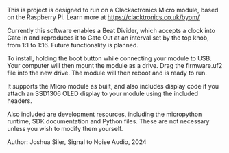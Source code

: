 This is project is designed to run on a Clackactronics Micro module, based on the Raspberry Pi. Learn more at https://clacktronics.co.uk/byom/

Currently this software enables a Beat Divider, which accepts a clock into Gate In and reproduces it to Gate Out at an interval set by the top knob, from 1:1 to 1:16. Future functionality is planned. 

To install, holding the boot button while connecting your module to USB. Your computer will then mount the module as a drive. Drag the firmware.uf2 file into the new drive. The module 
will then reboot and is ready to run. 

It supports the Micro module as built, and also includes display code if you attach an SSD1306 OLED display to your module using the included headers. 

Also included are development resources, including the micropython runtime, SDK documentation and Python files. These are not necessary unless you wish to modify them yourself.

Author: Joshua Siler, Signal to Noise Audio, 2024